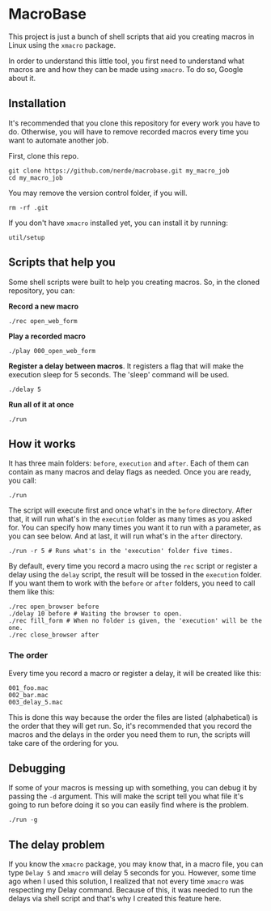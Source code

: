 
# MacroBase

This project is just a bunch of shell scripts that aid you creating macros in
Linux using the `xmacro` package.

In order to understand this little tool, you first need to understand what
macros are and how they can be made using `xmacro`. To do so, Google about it.

## Installation

It's recommended that you clone this repository for every work you have to do.
Otherwise, you will have to remove recorded macros every time you want to
automate another job.

First, clone this repo.

    git clone https://github.com/nerde/macrobase.git my_macro_job
    cd my_macro_job

You may remove the version control folder, if you will.

    rm -rf .git

If you don't have `xmacro` installed yet, you can install it by running:

    util/setup

## Scripts that help you

Some shell scripts were built to help you creating macros. So, in the cloned
repository, you can:

__Record a new macro__

    ./rec open_web_form

__Play a recorded macro__

    ./play 000_open_web_form

__Register a delay between macros__. It registers a flag that will make the
execution sleep for 5 seconds. The 'sleep' command will be used.

    ./delay 5

__Run all of it at once__

    ./run

## How it works

It has three main folders: `before`, `execution` and `after`. Each of them can
contain as many macros and delay flags as needed. Once you are ready, you call:

    ./run

The script will execute first and once what's in the `before` directory. After
that, it will run what's in the `execution` folder as many times as you asked
for. You can specify how many times you want it to run with a parameter, as you
can see below. And at last, it will run what's in the `after` directory.

    ./run -r 5 # Runs what's in the 'execution' folder five times.

By default, every time you record a macro using the `rec` script or register
a delay using the `delay` script, the result will be tossed in the `execution`
folder. If you want them to work with the `before` or `after` folders, you
need to call them like this:

    ./rec open_browser before
    ./delay 10 before # Waiting the browser to open.
    ./rec fill_form # When no folder is given, the 'execution' will be the one.
    ./rec close_browser after

### The order

Every time you record a macro or register a delay, it will be created like this:

    001_foo.mac
    002_bar.mac
    003_delay_5.mac

This is done this way because the order the files are listed (alphabetical) is
the order that they will get run. So, it's recommended that you record the
macros and the delays in the order you need them to run, the scripts will take
care of the ordering for you.

## Debugging

If some of your macros is messing up with something, you can debug it by passing
the `-d` argument. This will make the script tell you what file it's going to
run before doing it so you can easily find where is the problem.

    ./run -g

## The delay problem

If you know the `xmacro` package, you may know that, in a macro file,
you can type `Delay 5` and `xmacro` will delay 5 seconds for you. However, some
time ago when I used this solution, I realized that not every time `xmacro` was
respecting my Delay command. Because of this, it was needed to run the delays
via shell script and that's why I created this feature here.
